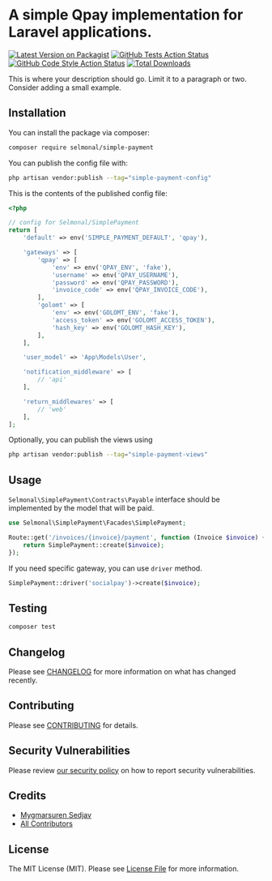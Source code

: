# A simple Qpay implementation for Laravel applications.

[![Latest Version on Packagist](https://img.shields.io/packagist/v/selmonal/simple-payment.svg?style=flat-square)](https://packagist.org/packages/selmonal/simple-payment)
[![GitHub Tests Action Status](https://img.shields.io/github/actions/workflow/status/selmonal/simple-payment/run-tests.yml?branch=main&label=tests&style=flat-square)](https://github.com/selmonal/simple-payment/actions?query=workflow%3Arun-tests+branch%3Amain)
[![GitHub Code Style Action Status](https://img.shields.io/github/actions/workflow/status/selmonal/simple-payment/fix-php-code-style-issues.yml?branch=main&label=code%20style&style=flat-square)](https://github.com/selmonal/simple-payment/actions?query=workflow%3A"Fix+PHP+code+style+issues"+branch%3Amain)
[![Total Downloads](https://img.shields.io/packagist/dt/selmonal/simple-payment.svg?style=flat-square)](https://packagist.org/packages/selmonal/simple-payment)

This is where your description should go. Limit it to a paragraph or two. Consider adding a small example.

## Installation

You can install the package via composer:

```bash
composer require selmonal/simple-payment
```

You can publish the config file with:

```bash
php artisan vendor:publish --tag="simple-payment-config"
```

This is the contents of the published config file:

```php
<?php

// config for Selmonal/SimplePayment
return [
    'default' => env('SIMPLE_PAYMENT_DEFAULT', 'qpay'),

    'gateways' => [
        'qpay' => [
            'env' => env('QPAY_ENV', 'fake'),
            'username' => env('QPAY_USERNAME'),
            'password' => env('QPAY_PASSWORD'),
            'invoice_code' => env('QPAY_INVOICE_CODE'),
        ],
        'golomt' => [
            'env' => env('GOLOMT_ENV', 'fake'),
            'access_token' => env('GOLOMT_ACCESS_TOKEN'),
            'hash_key' => env('GOLOMT_HASH_KEY'),
        ],
    ],

    'user_model' => 'App\Models\User',

    'notification_middleware' => [
        // 'api'
    ],

    'return_middlewares' => [
        // 'web'
    ],
];
```

Optionally, you can publish the views using

```bash
php artisan vendor:publish --tag="simple-payment-views"
```
## Usage

`Selmonal\SimplePayment\Contracts\Payable` interface should be implemented by the model that will be paid. 

```php
use Selmonal\SimplePayment\Facades\SimplePayment;

Route::get('/invoices/{invoice}/payment', function (Invoice $invoice) {
    return SimplePayment::create($invoice);
});
```

If you need specific gateway, you can use `driver` method.

```php
SimplePayment::driver('socialpay')->create($invoice);
```

## Testing

```bash
composer test
```

## Changelog

Please see [CHANGELOG](CHANGELOG.md) for more information on what has changed recently.

## Contributing

Please see [CONTRIBUTING](CONTRIBUTING.md) for details.

## Security Vulnerabilities

Please review [our security policy](../../security/policy) on how to report security vulnerabilities.

## Credits

- [Mygmarsuren Sedjav](https://github.com/selmonal)
- [All Contributors](../../contributors)

## License

The MIT License (MIT). Please see [License File](LICENSE.md) for more information.
